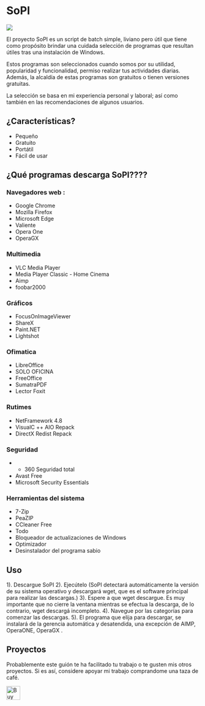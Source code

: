 # SoPI       

<img src="https://hiberhernandez.com/sopi/wp-content/uploads/2023/12/SoPI.png">

El proyecto SoPI es un script de batch simple, liviano pero útil que tiene como propósito brindar una cuidada selección de programas que resultan útiles tras una instalación de Windows.

Estos programas son seleccionados cuando somos por su utilidad, popularidad y funcionalidad, permiso realizar tus actividades diarias. Además, la alcaldía de estas programas son gratuitos o tienen versiones gratuitas.

La selección se basa en mi experiencia personal y laboral; así como también en las recomendaciones de algunos usuarios.

## ¿Características?

- Pequeño
- Gratuito
- Portátil
- Fácil de usar

## ¿Qué programas descarga SoPI????

### Navegadores web :

- Google Chrome
- Mozilla Firefox
- Microsoft Edge
- Valiente
- Opera One
- OperaGX

### Multimedia
- VLC Media Player
- Media Player Classic - Home Cinema
- Aimp
- foobar2000

### Gráficos
- FocusOnImageViewer
- ShareX
- Paint.NET
- Lightshot

### Ofimatica
- LibreOffice
- SOLO OFICINA
- FreeOffice
- SumatraPDF
- Lector Foxit

### Rutimes
- NetFramework 4.8
- VisualC ++ AIO Repack
- DirectX Redist Repack

### Seguridad
- - 360 Seguridad total
- Avast Free
- Microsoft Security Essentials

### Herramientas del sistema
- 7-Zip
- PeaZIP
- CCleaner Free
- Todo
- Bloqueador de actualizaciones de Windows
- Optimizador
- Desinstalador del programa sabio

## Uso
1). Descargue SoPI
2). Ejecútelo (SoPI detectará automáticamente la versión de su sistema operativo y descargará wget, que es el software principal para realizar las descargas.)
3). Espere a que wget descargue. Es muy importante que no cierre la ventana mientras se efectua la descarga, de lo contrario, wget descargá incompleto.
4). Navegue por las categorías para comenzar las descargas.
5). El programa que elija para descargar, se instalará de la gerencia automática y desatendida, una excepción de AIMP, OperaONE, OperaGX .

## Proyectos
Probablemente este guión te ha facilitado tu trabajo o te gusten mis otros proyectos. Si es así, considere apoyar mi trabajo comprandome una taza de café.

<a href='https://ko-fi.com/F1F2H2KW' target='_blank'><img height='36' style='border:0px;height:36px;' src='https://storage.ko-fi.com/cdn/kofi2.png?v=3' border='0' alt='Buy Me a Coffee at ko-fi.com' /></a>
